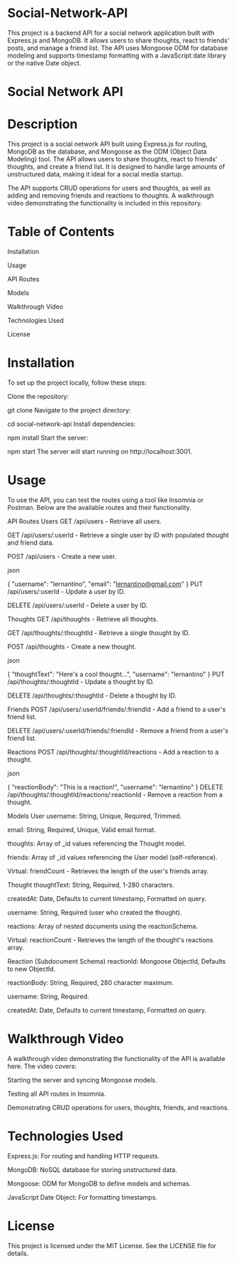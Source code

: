 # Social-Network-API
This project is a backend API for a social network application built with Express.js and MongoDB. It allows users to share thoughts, react to friends' posts, and manage a friend list. The API uses Mongoose ODM for database modeling and supports timestamp formatting with a JavaScript date library or the native Date object. 

# Social Network API

# Description
This project is a social network API built using Express.js for routing, MongoDB as the database, and Mongoose as the ODM (Object Data Modeling) tool. The API allows users to share thoughts, react to friends' thoughts, and create a friend list. It is designed to handle large amounts of unstructured data, making it ideal for a social media startup.

The API supports CRUD operations for users and thoughts, as well as adding and removing friends and reactions to thoughts. A walkthrough video demonstrating the functionality is included in this repository.

# Table of Contents
Installation

Usage

API Routes

Models

Walkthrough Video

Technologies Used

License

# Installation
To set up the project locally, follow these steps:

Clone the repository:


git clone <repository-url>
Navigate to the project directory:


cd social-network-api
Install dependencies:


npm install
Start the server:


npm start
The server will start running on http://localhost:3001.

# Usage
To use the API, you can test the routes using a tool like Insomnia or Postman. Below are the available routes and their functionality.

API Routes
Users
GET /api/users - Retrieve all users.

GET /api/users/:userId - Retrieve a single user by ID with populated thought and friend data.

POST /api/users - Create a new user.

json

{
  "username": "lernantino",
  "email": "lernantino@gmail.com"
}
PUT /api/users/:userId - Update a user by ID.

DELETE /api/users/:userId - Delete a user by ID.

Thoughts
GET /api/thoughts - Retrieve all thoughts.

GET /api/thoughts/:thoughtId - Retrieve a single thought by ID.

POST /api/thoughts - Create a new thought.

json

{
  "thoughtText": "Here's a cool thought...",
  "username": "lernantino"
}
PUT /api/thoughts/:thoughtId - Update a thought by ID.

DELETE /api/thoughts/:thoughtId - Delete a thought by ID.

Friends
POST /api/users/:userId/friends/:friendId - Add a friend to a user's friend list.

DELETE /api/users/:userId/friends/:friendId - Remove a friend from a user's friend list.

Reactions
POST /api/thoughts/:thoughtId/reactions - Add a reaction to a thought.

json

{
  "reactionBody": "This is a reaction!",
  "username": "lernantino"
}
DELETE /api/thoughts/:thoughtId/reactions/:reactionId - Remove a reaction from a thought.

Models
User
username: String, Unique, Required, Trimmed.

email: String, Required, Unique, Valid email format.

thoughts: Array of _id values referencing the Thought model.

friends: Array of _id values referencing the User model (self-reference).

Virtual: friendCount - Retrieves the length of the user's friends array.

Thought
thoughtText: String, Required, 1-280 characters.

createdAt: Date, Defaults to current timestamp, Formatted on query.

username: String, Required (user who created the thought).

reactions: Array of nested documents using the reactionSchema.

Virtual: reactionCount - Retrieves the length of the thought's reactions array.

Reaction (Subdocument Schema)
reactionId: Mongoose ObjectId, Defaults to new ObjectId.

reactionBody: String, Required, 280 character maximum.

username: String, Required.

createdAt: Date, Defaults to current timestamp, Formatted on query.

# Walkthrough Video

A walkthrough video demonstrating the functionality of the API is available here. The video covers:

Starting the server and syncing Mongoose models.

Testing all API routes in Insomnia.

Demonstrating CRUD operations for users, thoughts, friends, and reactions.

# Technologies Used
Express.js: For routing and handling HTTP requests.

MongoDB: NoSQL database for storing unstructured data.

Mongoose: ODM for MongoDB to define models and schemas.

JavaScript Date Object: For formatting timestamps.

# License
This project is licensed under the MIT License. See the LICENSE file for details.